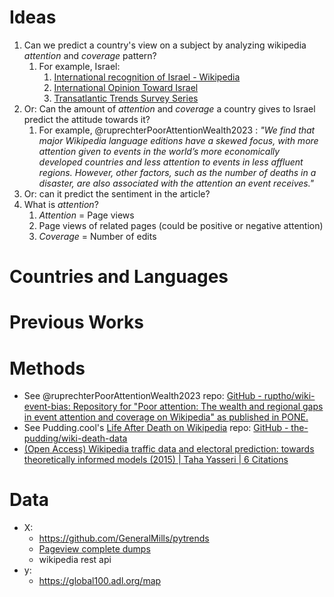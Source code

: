 # Ideas
1. Can we predict a country's view on a subject by analyzing wikipedia *attention* and *coverage* pattern?
	1. For example, Israel:
		1. [International recognition of Israel - Wikipedia](https://en.wikipedia.org/wiki/International_recognition_of_Israel)
		2. [International Opinion Toward Israel](https://www.jewishvirtuallibrary.org/international-opinion-toward-israel)
		3. [Transatlantic Trends Survey Series](https://www.icpsr.umich.edu/web/ICPSR/series/235/publications)
2.  Or: Can the amount of *attention* and *coverage* a country gives to Israel predict the attitude towards it?
	1. For example, @ruprechterPoorAttentionWealth2023 : *"We find that major Wikipedia language editions have a skewed focus, with more attention given to events in the world’s more economically developed countries and less attention to events in less affluent regions. However, other factors, such as the number of deaths in a disaster, are also associated with the attention an event receives."*
3. Or: can it predict the sentiment in the article?
4. What is *attention*?
	1. *Attention* = Page views
	2. Page views of related pages (could be positive or negative attention)
	3. *Coverage* = Number of edits

# Countries and Languages


# Previous Works


# Methods
* See @ruprechterPoorAttentionWealth2023 repo: [GitHub - ruptho/wiki-event-bias: Repository for "Poor attention: The wealth and regional gaps in event attention and coverage on Wikipedia" as published in PONE.](https://github.com/ruptho/wiki-event-bias)
* See Pudding.cool's [Life After Death on Wikipedia](https://pudding.cool/2018/08/wiki-death/) repo: [GitHub - the-pudding/wiki-death-data](https://github.com/the-pudding/wiki-death-data/tree/master)
* [(Open Access) Wikipedia traffic data and electoral prediction: towards theoretically informed models (2015) | Taha Yasseri | 6 Citations](https://typeset.io/papers/wikipedia-traffic-data-and-electoral-prediction-towards-1l0m91908g)

# Data
* X:
  * https://github.com/GeneralMills/pytrends
  * [Pageview complete dumps](https://dumps.wikimedia.org/other/pageview_complete/readme.html)
  * wikipedia rest api
* y:
  * https://global100.adl.org/map